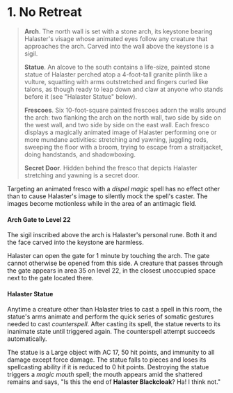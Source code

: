 # 1. No Retreat

>**Arch**. The north wall is set with a stone arch, its keystone bearing Halaster's visage whose animated eyes follow any creature that approaches the arch. Carved into the wall above the keystone is a sigil.
>
>**Statue**. An alcove to the south contains a life-size, painted stone statue of Halaster perched atop a 4-foot-tall granite plinth like a vulture, squatting with arms outstretched and fingers curled like talons, as though ready to leap down and claw at anyone who stands before it (see "Halaster Statue" below).
>
>**Frescoes**. Six 10-foot-square painted frescoes adorn the walls around the arch: two flanking the arch on the north wall, two side by side on the west wall, and two side by side on the east wall. Each fresco displays a magically animated image of Halaster performing one or more mundane activities: stretching and yawning, juggling rods, sweeping the floor with a broom, trying to escape from a straitjacket, doing handstands, and shadowboxing.
>
>**Secret Door**. Hidden behind the fresco that depicts Halaster stretching and yawning is a secret door.
>

Targeting an animated fresco with a *dispel magic* spell has no effect other than to cause Halaster's image to silently mock the spell's caster. The images become motionless while in the area of an antimagic field.

#### Arch Gate to Level 22

The sigil inscribed above the arch is Halaster's personal rune. Both it and the face carved into the keystone are harmless.

Halaster can open the gate for 1 minute by touching the arch. The gate cannot otherwise be opened from this side. A creature that passes through the gate appears in area 35 on level 22, in the closest unoccupied space next to the gate located there.

#### Halaster Statue

Anytime a creature other than Halaster tries to cast a spell in this room, the statue's arms animate and perform the quick series of somatic gestures needed to cast *counterspell*. After casting its spell, the statue reverts to its inanimate state until triggered again. The counterspell attempt succeeds automatically.

The statue is a Large object with AC 17, 50 hit points, and immunity to all damage except force damage. The statue falls to pieces and loses its spellcasting ability if it is reduced to 0 hit points. Destroying the statue triggers a *magic mouth* spell; the mouth appears amid the shattered remains and says, "Is this the end of **Halaster Blackcloak**? Ha! I think not."